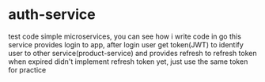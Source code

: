 # auth-service
test code simple microservices, you can see how i write code in go
this service provides login to app, after login user get token(JWT) to identify user to other service(product-service)
and provides refresh to refresh token when expired
didn't implement refresh token yet, just use the same token for practice
